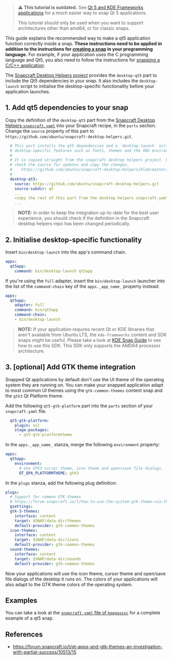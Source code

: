 > :warning: **This tutorial is outdated.** See [Qt 5 and KDE Frameworks applications](/t/qt5-and-kde-frameworks-applications/13753) for a much easier way to snap Qt 5 applications.
>
> This tutorial should only be used when you want to support architectures other than amd64, or for classic snaps.

This guide explains the recommended way to make a qt5 application function correctly inside a snap. **These instructions need to be applied in addition to the instructions for [creating a snap](/t/creating-a-snap/6799) in your programming language.** For example, if your application uses the C programming language and Qt5, you also need to follow the instructions for [snapping a C/C++ application](/t/c-c-applications/7817).

The [Snapcraft Desktop Helpers project](https://github.com/ubuntu/snapcraft-desktop-helpers) provides the `desktop-qt5` part to include the Qt5 dependencies in your snap. It also includes the `desktop-launch` script to initialise the desktop-specific functionality before your application launches.

## 1. Add qt5 dependencies to your snap

Copy the definition of the `desktop-qt5` part from the [Snapcraft Desktop Helpers `snapcraft.yaml`](https://github.com/ubuntu/snapcraft-desktop-helpers/blob/master/snapcraft.yaml) into your Snapcraft recipe, in the `parts` section. Change the `source` property of this part to `https://github.com/ubuntu/snapcraft-desktop-helpers.git`.

```yaml
  # This part installs the qt5 dependencies and a `desktop-launch` script to initialise
  # desktop-specific features such as fonts, themes and the XDG environment.
  #
  # It is copied straight from the snapcraft desktop helpers project. Please periodically
  # check the source for updates and copy the changes.
  #    https://github.com/ubuntu/snapcraft-desktop-helpers/blob/master/snapcraft.yaml
  #
  desktop-qt5:
    source: https://github.com/ubuntu/snapcraft-desktop-helpers.git
    source-subdir: qt
    ...
    <copy the rest of this part from the desktop helpers snapcraft.yaml>
    ...
```

> **NOTE:** In order to keep the integration up-to-date for the best user experience, you should check if the definition in the Snapcraft desktop helpers repo has been changed periodically.

## 2. Initialise desktop-specific functionality

Insert `bin/desktop-launch` into the app's command chain.

```yaml
apps:
  qt5app:
    command: bin/desktop-launch qt5app
```

If you're using the `full` adapter, insert the `bin/desktop-launch` launcher into the list of the `command-chain` key of the `apps._app_name_` property instead:

```yaml
apps:
  qt5app:
    adapter: full
    command: bin/qt5app
    command-chain:
    - bin/desktop-launch
```

> **NOTE:** If your application requires recent Qt or KDE libraries that aren't available from Ubuntu LTS, the `kde-frameworks` content and SDK snaps might be useful. Please take a look at [KDE Snap Guide](https://community.kde.org/Guidelines_and_HOWTOs/Snap) to see how to use this SDK. This SDK only supports the AMD64 processor architecture.

## 3. [optional] Add GTK theme integration

Snapped Qt applications by default don't use the UI theme of the operating system they are running on. You can make your snapped application adapt to most common UI themes using the `gtk-common-themes` content snap and the `gtk3` Qt Platform theme.

Add the following `qt5-gtk-platform` part into the `parts` section of your `snapcraft.yaml` file.

```yaml
  qt5-gtk-platform:
    plugin: nil
    stage-packages:
      - qt5-gtk-platformtheme
```

In the `apps._app_name_` stanza, merge the following `environment` property:

```yaml
apps:
  qt5app:
    environment:
      # Use GTK3 cursor theme, icon theme and open/save file dialogs.
      QT_QPA_PLATFORMTHEME: gtk3
```

In the `plugs` stanza, add the following plug definition:

```yaml
plugs:
  # Support for common GTK themes
  # https://forum.snapcraft.io/t/how-to-use-the-system-gtk-theme-via-the-gtk-common-themes-snap/6235
  gsettings:
  gtk-3-themes:
    interface: content
    target: $SNAP/data-dir/themes
    default-provider: gtk-common-themes
  icon-themes:
    interface: content
    target: $SNAP/data-dir/icons
    default-provider: gtk-common-themes
  sound-themes:
    interface: content
    target: $SNAP/data-dir/sounds
    default-provider: gtk-common-themes
```

Now your applications will use the icon theme, cursor theme and open/save file dialogs of the desktop it runs on. The colors of your applications will also adapt to the GTK theme colors of the operating system.

## Examples

You can take a look at the [`snapcraft.yaml` file of `keepassxc`](https://github.com/keepassxreboot/keepassxc/blob/develop/snap/snapcraft.yaml) for a complete example of a qt5 snap.

## References

- https://forum.snapcraft.io/t/qt-apps-and-gtk-themes-an-investigation-with-partial-success/10513/15
